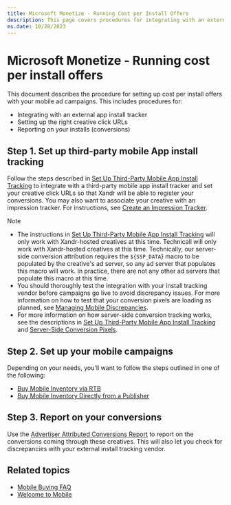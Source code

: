 ```yaml
---
title: Microsoft Monetize - Running Cost per Install Offers
description: This page covers procedures for integrating with an external app install tracker, Setting up the right creative click URLs and reporting on your installs.   
ms.date: 10/28/2023
---
```



# Microsoft Monetize - Running cost per install offers

This document describes the procedure for setting up cost per install
offers with your mobile ad campaigns. This includes procedures for:

- Integrating with an external app install tracker
- Setting up the right creative click URLs
- Reporting on your installs (conversions)

## Step 1. Set up third-party mobile App install tracking

Follow the steps described in [Set Up Third-Party Mobile App Install Tracking](set-up-third-party-mobile-app-install-tracking.md) to
integrate with a third-party mobile app install tracker and set your
creative click URLs so that Xandr will be able
to register your conversions. You may also want to associate your
creative with an impression tracker. For instructions, see [Create an Impression Tracker](create-an-impression-tracker.md).

> [!NOTE]
> - The instructions in [Set Up Third-Party Mobile App Install Tracking</a> will only work with Xandr-hosted creatives at this time. Technicall](set-up-third-party-mobile-app-install-tracking.md) will only work with Xandr-hosted creatives at this time. Technically, our server-side conversion attribution requires the `${SSP_DATA`} macro to be populated by the creative's ad server, so any ad server that populates this macro will work. In practice, there are not any other ad servers that populate this macro at this time.
> - You should thoroughly test the integration with your install tracking vendor before campaigns go live to avoid discrepancy issues. For more information on how to test that your conversion pixels are loading as planned, see [Managing Mobile Discrepancies](managing-mobile-discrepancies.md).
> - For more information on how server-side conversion tracking works, see the descriptions in [Set Up Third-Party Mobile App Install Tracking](set-up-third-party-mobile-app-install-tracking.md) and [Server-Side Conversion Pixels](server-side-conversion-pixels.md).

## Step 2. Set up your mobile campaigns

Depending on your needs, you'll want to follow the steps outlined in one
of the following:

- [Buy Mobile Inventory via RTB](buy-mobile-inventory-via-rtb.md)
- [Buy Mobile Inventory Directly from a Publisher](buy-mobile-inventory-directly-from-a-publisher.md)

## Step 3. Report on your conversions

Use the [Advertiser Attributed Conversions Report](advertiser-attributed-conversions-report.md) to report on
the conversions coming through these creatives. This will also let you
check for discrepancies with your external install tracking vendor.

## Related topics

- [Mobile Buying FAQ](mobile-buying-faq.md)
- [Welcome to Mobile](welcome-to-mobile.md)